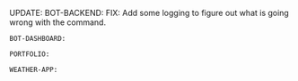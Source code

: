 UPDATE:
    BOT-BACKEND:
       FIX: Add some logging to figure out what is going wrong with the command.

    BOT-DASHBOARD:

    PORTFOLIO:

    WEATHER-APP:
